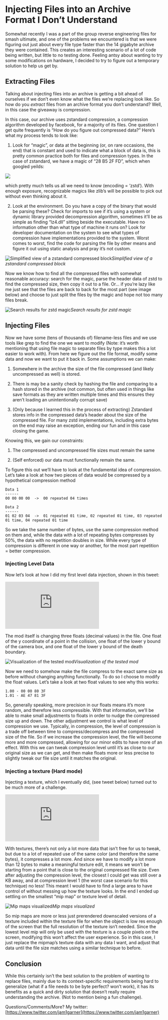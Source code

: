 <!--timestamp:1543726800-->

# Injecting Files into an Archive Format I Don’t Understand



Somewhat recently I was a part of the group reverse engineering files for smash ultimate, and one of the problems we encountered is that we were figuring out just about every file type faster than the 14 gigabyte archive they were contained. This creates an interesting scenario of a lot of code being written, but little to no testing done. Feeling antsy about wanting to try some modifications on hardware, I decided to try to figure out a temporary solution to help us get by.

## Extracting Files

Talking about injecting files into an archive is getting a bit ahead of ourselves if we don’t even know what the files we’re replacing look like. So how do you *extract* files from an archive format you don’t understand? Well, in this case the giveaway is compression.

In this case, our archive uses zstandard compression, a compression algorithm developed by facebook, for a majority of its files. One question I get quite frequently is “How do you figure out compressed data?” Here’s what my process tends to look like:

1. Look for “magic”, or data at the beginning (or, on rare occasions, the end) that is constant and used to indicate what a block of data is, this is pretty common practice both for files and compression types. In the case of zstandard, we have a magic of “28 B5 2F FD”, which when googled yeilds:

![](https://cdn-images-1.medium.com/max/2000/1*yGTD3s1ezlj7A_FMlCVENQ.png)

which pretty much tells us all we need to know (encoding = ‘zstd’). With enough exposure, recognizable magics like zlib’s will be possible to pick out without even thinking about it.

2. Look at the environment. Do you have a copy of the binary that would be parsing these? Check for imports to see if it’s using a system or dynamic library provided decompression algorithm, sometimes it’ll be as simple as finding “lz4.dll” sitting beside the executable. Have no information other than what type of machine it runs on? Look for developer documentation on the system to see what types of compression have implementations provided to the system. Worst comes to worst, find the code for parsing the file by other means and figure it out using static analysis and pray it’s not custom.

![Simplified view of a zstandard compressed block](https://cdn-images-1.medium.com/max/2000/1*II_a-kNslowpo9iYH5EXiA.png)*Simplified view of a zstandard compressed block*

Now we know how to find all the compressed files with somewhat reasonable accuracy: search for the magic, parse the header data of zstd to find the compressed size, then copy it out to a file. Or… if you’re lazy like me just see that the files are back to back for the most part (see image below) and choose to just split the files by the magic and hope not too many files break.

![Search results for zstd magic](https://cdn-images-1.medium.com/max/2000/1*zRc-4KqsgjwOkmsulMOLbQ.png)*Search results for zstd magic*

## Injecting Files

Now we have some (tens of thousands of) filename-less files and we use tools like grep to find the one we want to modify (Note: it’s worth mentioning that using file magic to separate files by type makes this a lot easier to work with). From here we figure out the file format, modify some data and now we want to put it back in. Some assumptions we can make:

1. Somewhere in the archive the size of the file compressed (and likely uncompressed as well) is stored.

1. There is may be a sanity check by hashing the file and comparing to a hash stored in the archive (not common, but often used in things like save formats as they are written multiple times and this ensures they aren’t loading an unintentionally corrupt save)

1. (Only because I learned this in the process of extracting) Zstandard stores info in the compressed data’s header about the size of the compressed file. For many zstd implementations, including extra bytes on the end may raise an exception, ending our fun and in this case closing the game.

Knowing this, we gain our constraints:
1. The compressed and uncompressed file sizes must remain the same

2. (Self enforced) our data must functionally remain the same.

To figure this out we’ll have to look at the fundamental idea of compression. Let’s take a look at how two pieces of data would be compressed by a hypothetical compression method

    Data 1
    ------
    00 00 00 00  ->  00 repeated 04 times

    Data 2
    ------
    01 02 03 04  ->  01 repeated 01 time, 02 repeated 01 time, 03 repeated 01 time, 04 repeated 01 time

So we take the same number of bytes, use the same compression method on them and, while the data with a lot of repeating bytes compresses by 50%, the data with no repetition doubles in size. While every type of compression is different in one way or another, for the most part repetition = better compression.

### Injecting Level Data

Now let’s look at how I did my first level data injection, shown in this tweet:

<iframe src="https://medium.com/media/8b53cff82362ad2e56eb540fdfa3aefc" frameborder=0></iframe>

The mod itself is changing three floats (decimal values) in the file. One float of the y coordinate of a point in the collision, one float of the lower y bound of the camera box, and one float of the lower y bound of the death boundary.

![Visualization of the tested mod](https://cdn-images-1.medium.com/max/2398/1*f8BHhVzBQBzChwRt7HosAA.jpeg)*Visualization of the tested mod*

Now we need to somehow make the file compress to the exact same size as before without changing anything functionally. To do so I choose to modify the float values. Let’s take a look at two float values to see why this works:

    1.00 - 00 00 80 3F
    1.01 - AE 47 81 3F

So, generally speaking, more precision in our floats means it’s more random, and therefore less compressible. With that information, we’ll be able to make small adjustments to floats in order to nudge the compressed size up and down. The other adjustment we control is what level of compression we use. Typically, in compression, the level of compression is a trade off between time to compress/decompress and the compressed size of the file. So if we increase the compression level, the file will become more and more compressed, allowing for our minor edits to have more of an effect. With this we can tweak compression level until it’s as close to our original size as we can get, and then make floats more or less precise to slightly tweak our file size until it matches the original.

### Injecting a texture (Hard mode)

Injecting a texture, which I eventually did, (see tweet below) turned out to be much more of a challenge.

<iframe src="https://medium.com/media/6b278fc4bd2f4f64ed239ac798aec83b" frameborder=0></iframe>

With textures, there’s not only a lot more data that isn’t free for us to tweak, but due to a lot of repeated use of the same color (and therefore the same bytes), it compresses a lot more. And since we have to modify a lot more than 12 bytes to make a meaningful texture edit, it means we won’t be starting from a point that is close to the original compressed file size. Even after adjusting the compression level, the closest I could get was still over a KB away, and at compression level 1 (the worst case scenario for this technique) no less! This meant I would have to find a large area to have control of without messing up how the texture looks. In the end I ended up settling on the smallest “mip map” or texture level of detail.

![Mip maps visualized](https://cdn-images-1.medium.com/max/2000/1*8MRyTA9MsJxkkAqY1xaGXw.png)*Mip maps visualized*

So mip maps are more or less just prerendered downscaled versions of a texture included within the texture file for when the object is low res enough of the screen that the full resolution of the texture isn’t needed. Since the lowest level mip will only be used with the texture is a couple pixels on the screen, modifying this won’t affect the user experience. So in this case, I just replace the mipmap’s texture data with any data I want, and adjust that data until the file size matches using a similar technique to before.

## Conclusion

While this certainly isn’t the best solution to the problem of wanting to replace files, mainly due to its context-specific requirements being hard to generalize (what if a file needs to be byte perfect? won’t work), it has its benefits as a quick and dirty solution that doesn’t really require understanding the archive. (Not to mention being a fun challenge).

Questions/Comments/More? My twitter: [https://www.twitter.com/jam1garner](https://www.twitter.com/jam1garner)
